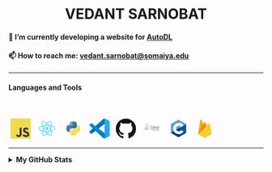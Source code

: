 <!--
**vedant080102/vedant080102** is a ✨ _special_ ✨ repository because its `README.md` (this file) appears on your GitHub profile.

Here are some ideas to get you started:

- 🔭 I’m currently working on ...
- 🌱 I’m currently learning ...
- 👯 I’m looking to collaborate on ...
- 🤔 I’m looking for help with ...
- 💬 Ask me about ...
- 📫 How to reach me: ...
- 😄 Pronouns: ...
- ⚡ Fun fact: ...
-->

<h1 align="center">VEDANT SARNOBAT</h1>


#### 🔭 I’m currently developing a website for [AutoDL](https://github.com/Auto-DL/auto-dl.github.io)
#### 📫 How to reach me: vedant.sarnobat@somaiya.edu

---

<!-- ![](https://komarev.com/ghpvc/?username=vedant080102) -->

<!-- <br/> -->

#### Languages and Tools

<br/>

<p align="left">

<img src="https://raw.githubusercontent.com/github/explore/80688e429a7d4ef2fca1e82350fe8e3517d3494d/topics/javascript/javascript.png" alt="Javascript" height="40" style="vertical-align:top; margin:4px">

<img src="https://raw.githubusercontent.com/github/explore/80688e429a7d4ef2fca1e82350fe8e3517d3494d/topics/react/react.png" alt="React" height="40" style="vertical-align:top; margin:4px">

<img src="https://raw.githubusercontent.com/github/explore/80688e429a7d4ef2fca1e82350fe8e3517d3494d/topics/python/python.png" alt="Python" height="40" style="vertical-align:top; margin:4px">

<img src="https://raw.githubusercontent.com/github/explore/80688e429a7d4ef2fca1e82350fe8e3517d3494d/topics/visual-studio-code/visual-studio-code.png" alt="VS Code" height="40" style="vertical-align:top; margin:4px">

<img src="https://raw.githubusercontent.com/github/explore/78df643247d429f6cc873026c0622819ad797942/topics/github/github.png" alt="Github" height="40" style="vertical-align:top; margin:4px">

<img src="https://raw.githubusercontent.com/github/explore/80688e429a7d4ef2fca1e82350fe8e3517d3494d/topics/java/java.png" alt="Java" height="40" style="vertical-align:top; margin:4px">

<img src="https://raw.githubusercontent.com/github/explore/80688e429a7d4ef2fca1e82350fe8e3517d3494d/topics/c/c.png" alt="Java" height="40" style="vertical-align:top; margin:4px">

<img src="https://raw.githubusercontent.com/github/explore/80688e429a7d4ef2fca1e82350fe8e3517d3494d/topics/firebase/firebase.png" alt="Firebase" height="40" style="vertical-align:top; margin:4px">

</p>

---

<details>
<summary> <strong> My GitHub Stats </strong> </summary>
<!--   <summary><h2> My GitHub Stats </h2></summary> -->

  ### Activity
  <img align="center" src="https://github-readme-stats.vercel.app/api?username=vedant080102&show_icons=true&theme=radical&count_private=true&include_all_commits=true" alt="vedant080102" />
  
  ### Streak
  <img src="https://github-readme-streak-stats.herokuapp.com/?user=vedant080102&layout=compact&theme=radical&count_private=true" />

  ### Top Languages
  <img align="left" src="https://github-readme-stats.vercel.app/api/top-langs/?username=vedant080102&layout=compact&theme=radical&count_private=true" alt="vedant080102" />

</details>
